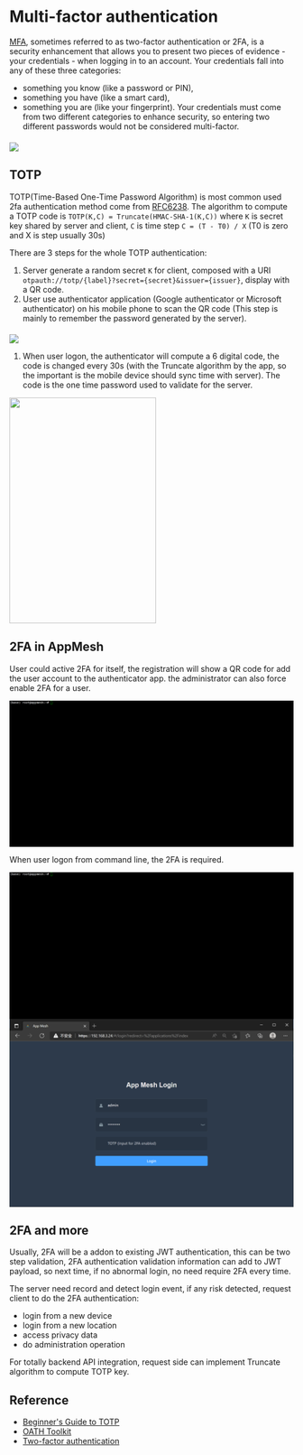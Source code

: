 # Multi-factor authentication

[MFA](https://www.nist.gov/back-basics-multi-factor-authentication), sometimes referred to as two-factor authentication or 2FA, is a security enhancement that allows you to present two pieces of evidence - your credentials - when logging in to an account. Your credentials fall into any of these three categories:
 - something you know (like a password or PIN), 
 - something you have (like a smart card), 
 - something you are (like your fingerprint).
Your credentials must come from two different categories to enhance security, so entering two different passwords would not be considered multi-factor.


<img src="https://www.nist.gov/sites/default/files/styles/480_x_480_limit/public/images/2019/09/25/multifactor-authentificaton.png" align="middle" />


## TOTP
TOTP(Time-Based One-Time Password Algorithm) is most common used 2fa authentication method come from [RFC6238](https://www.rfc-editor.org/info/rfc6238).
The algorithm to compute a TOTP code is `TOTP(K,C) = Truncate(HMAC-SHA-1(K,C))` where `K` is secret key shared by server and client, `C` is time step `C = (T - T0) / X` (T0 is zero and X is step usually 30s)

There are 3 steps for the whole TOTP authentication:
1. Server generate a random secret `K` for client, composed with a URI `otpauth://totp/{label}?secret={secret}&issuer={issuer}`, display with a QR code.
2. User use authenticator application (Google authenticator or Microsoft authenticator) on his mobile phone to scan the QR code (This step is mainly to remember the password generated by the server).


<img src="https://jacob.jkrall.net/otpauthexample.png" align="middle" />

1. When user logon, the authenticator will compute a 6 digital code, the code is changed every 30s (with the Truncate algorithm by the app, so the important is the mobile device should sync time with server). The code is the one time password used to validate for the server.


<img src="https://davidwalsh.name/demo/2fa-google-auth.png" width="260" height="400" align="middle" />

## 2FA in AppMesh
User could active 2FA for itself, the registration will show a QR code for add the user account to the authenticator app. the administrator can also force enable 2FA for a user.

<div align=center><img src="https://raw.githubusercontent.com/laoshanxi/picture/master/wiki/2fa_qrcode.gif" align=center /></div>

When user logon from command line, the 2FA is required.

<div align=center><img src="https://raw.githubusercontent.com/laoshanxi/picture/master/wiki/2fa_clin.gif" align=center /></div>

<div align=center><img src="https://raw.githubusercontent.com/laoshanxi/picture/master/wiki/2fa_web_logon.png" align=center /></div>

## 2FA and more
Usually, 2FA will be a addon to existing JWT authentication, this can be two step validation, 2FA authentication validation information can add to JWT payload, so next time, if no abnormal login, no need require 2FA every time.

The server need record and detect login event, if any risk detected, request client to do the 2FA authentication:
 - login from a new device
 - login from a new location
 - access privacy data
 - do administration operation

For totally backend API integration, request side can implement Truncate algorithm to compute TOTP key.

## Reference
- [Beginner's Guide to TOTP](https://jacob.jkrall.net/totp)
- [OATH Toolkit](https://www.nongnu.org/oath-toolkit/liboath-api/liboath-oath.h.html)
- [Two-factor authentication](https://vorbrodt.blog/2019/03/20/two-factor-authentication/)